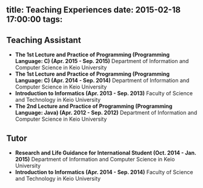 title: Teaching Experiences
date: 2015-02-18 17:00:00
tags: 
---
## Teaching Assistant
* __The 1st Lecture and Practice of Programming (Programming Language: C) (Apr. 2015 - Sep. 2015)__
Department of Information and Computer Science in Keio University
* __The 1st Lecture and Practice of Programming (Programming Language: C) (Apr. 2014 - Sep. 2014)__
Department of Information and Computer Science in Keio University
* __Introduction to Informatics (Apr. 2013 - Sep. 2013)__
Faculty of Science and Technology in Keio University
* __The 2nd Lecture and Practice of Programming (Programming Language: Java) (Apr. 2012 - Sep. 2012)__
Department of Information and Computer Science in Keio University

## Tutor
* __Research and Life Guidance for International Student (Oct. 2014 - Jan. 2015)__
Department of Information and Computer Science in Keio University
* __Introduction to Informatics (Apr. 2014 - Sep. 2014)__
Faculty of Science and Technology in Keio University